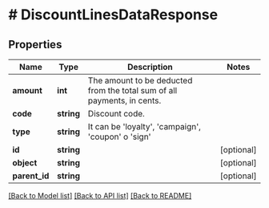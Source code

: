 # # DiscountLinesDataResponse

## Properties

Name | Type | Description | Notes
------------ | ------------- | ------------- | -------------
**amount** | **int** | The amount to be deducted from the total sum of all payments, in cents. |
**code** | **string** | Discount code. |
**type** | **string** | It can be &#39;loyalty&#39;, &#39;campaign&#39;, &#39;coupon&#39; o &#39;sign&#39; |
**id** | **string** |  | [optional]
**object** | **string** |  | [optional]
**parent_id** | **string** |  | [optional]

[[Back to Model list]](../../README.md#models) [[Back to API list]](../../README.md#endpoints) [[Back to README]](../../README.md)
